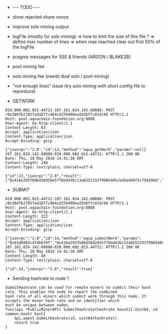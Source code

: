 * --- TODO ---
* show rejected share nonce
* improve solo mining output
* logFile (mostly for solo mining)
	=> how to limit the size of this file ?
	=> define max number of lines
	=> when max reached clear out first 50% of the logFile
* pragma messages for SSE & friends (ARGON / BLAKE2B)
* pool mining fee
* solo mining fee (needs dual solo / pool mining)
* "not enough lines" issue (try solo mining with short config file to reproduce)

* GETWORK

```
010.000.002.015.44722-107.161.024.142.08888: POST 
/0x3847b2785fad1877c064cd259498ea2b5bffc01d/66 HTTP/1.1
Host: pool.aquachain-foundation.org:8888
User-Agent: Go-http-client/1.1
Content-Length: 63
Accept: application/json
Content-Type: application/json
Accept-Encoding: gzip

{"jsonrpc":"2.0","id":13,"method":"aqua_getWork","params":null}
107.161.024.142.08888-010.000.002.015.44722: HTTP/1.1 200 OK
Date: Thu, 10 May 2018 14:41:38 GMT
Content-Length: 240
Content-Type: text/plain; charset=utf-8

{"id":13,"jsonrpc":"2.0","result":["0x416e293fb0bd38d28e5ff6bd43bc13a0252333f9985485cbd5ed49f3c79d2960","0x0000000000000000000000000000000000000000000000000000000000000000","0x0431bde82d7b634dad31fcd24e160d887ebf22c01e68a0d349be8ff327aa"]}
```

* SUBMIT

```
010.000.002.015.44722-107.161.024.142.08888: POST 
/0x3847b2785fad1877c064cd259498ea2b5bffc01d/66 HTTP/1.1
Host: pool.aquachain-foundation.org:8888
User-Agent: Go-http-client/1.1
Content-Length: 222
Accept: application/json
Content-Type: application/json
Accept-Encoding: gzip

{"jsonrpc":"2.0","id":14,"method":"aqua_submitWork","params":["0x63d8903c474b670f","0x416e293fb0bd38d28e5ff6bd43bc13a0252333f9985485cbd5ed49f3c79d2960","0x0000000000000000000000000000000000000000000000000000000000000000"]}
107.161.024.142.08888-010.000.002.015.44722: HTTP/1.1 200 OK
Date: Thu, 10 May 2018 14:41:38 GMT
Content-Length: 40
Content-Type: text/plain; charset=utf-8

{"id":14,"jsonrpc":"2.0","result":true}`
```

* Sending hashrate to node ?

```
SubmitHashrate can be used for remote miners to submit their hash rate. This enables the node to report the combined
hash rate of all miners which submit work through this node. It accepts the miner hash rate and an identifier which
must be unique between nodes.
func(api *PublicMinerAPI) SubmitHashrate(hashrate hexutil.Uint64, id common.Hash) bool{
	api.agent.SubmitHashrate(id, uint64(hashrate))
	return true
}
```

